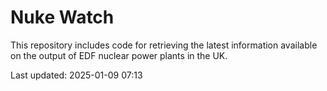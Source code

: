 # Nuke Watch

This repository includes code for retrieving the latest information available on the output of EDF nuclear power plants in the UK.

Last updated: 2025-01-09 07:13